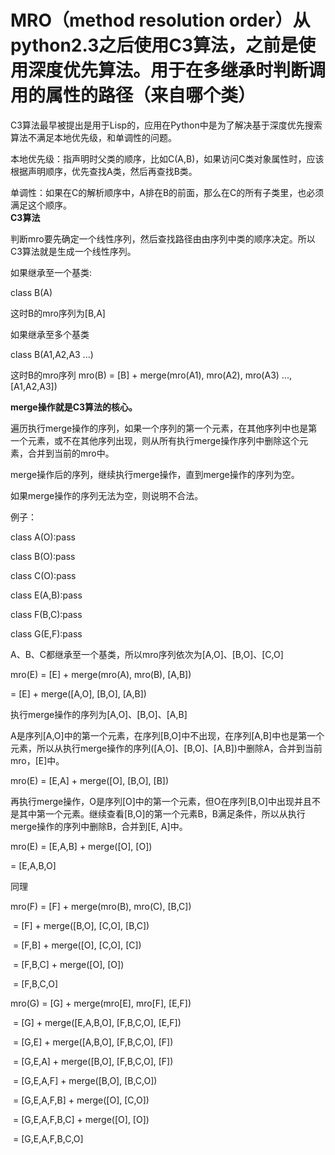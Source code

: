 # MRO（method resolution order）从python2.3之后使用C3算法，之前是使用深度优先算法。用于在多继承时判断调用的属性的路径（来自哪个类）

C3算法最早被提出是用于Lisp的，应用在Python中是为了解决基于深度优先搜索算法不满足本地优先级，和单调性的问题。

本地优先级：指声明时父类的顺序，比如C(A,B)，如果访问C类对象属性时，应该根据声明顺序，优先查找A类，然后再查找B类。

单调性：如果在C的解析顺序中，A排在B的前面，那么在C的所有子类里，也必须满足这个顺序。  
**C3算法**

判断mro要先确定一个线性序列，然后查找路径由由序列中类的顺序决定。所以C3算法就是生成一个线性序列。

如果继承至一个基类:

class B(A)

这时B的mro序列为[B,A]

如果继承至多个基类

class B(A1,A2,A3 ...)

这时B的mro序列 mro(B) = [B] + merge(mro(A1), mro(A2), mro(A3) ..., [A1,A2,A3])

**merge操作就是C3算法的核心。**

 遍历执行merge操作的序列，如果一个序列的第一个元素，在其他序列中也是第一个元素，或不在其他序列出现，则从所有执行merge操作序列中删除这个元素，合并到当前的mro中。

merge操作后的序列，继续执行merge操作，直到merge操作的序列为空。

如果merge操作的序列无法为空，则说明不合法。

例子：

class A(O):pass

class B(O):pass

class C(O):pass

class E(A,B):pass

class F(B,C):pass

class G(E,F):pass

A、B、C都继承至一个基类，所以mro序列依次为[A,O]、[B,O]、[C,O]

mro(E) = [E] + merge(mro(A), mro(B), [A,B])

   = [E] + merge([A,O], [B,O], [A,B])

执行merge操作的序列为[A,O]、[B,O]、[A,B]

A是序列[A,O]中的第一个元素，在序列[B,O]中不出现，在序列[A,B]中也是第一个元素，所以从执行merge操作的序列([A,O]、[B,O]、[A,B])中删除A，合并到当前mro，[E]中。

mro(E) = [E,A] + merge([O], [B,O], [B])

再执行merge操作，O是序列[O]中的第一个元素，但O在序列[B,O]中出现并且不是其中第一个元素。继续查看[B,O]的第一个元素B，B满足条件，所以从执行merge操作的序列中删除B，合并到[E, A]中。

mro(E) = [E,A,B] + merge([O], [O])

   = [E,A,B,O]

同理

mro(F) = [F] + merge(mro(B), mro(C), [B,C])

​     = [F] + merge([B,O], [C,O], [B,C])

​     = [F,B] + merge([O], [C,O], [C])

​     = [F,B,C] + merge([O], [O])

​     = [F,B,C,O]

mro(G) = [G] + merge(mro[E], mro[F], [E,F])

​     = [G] + merge([E,A,B,O], [F,B,C,O], [E,F])

​     = [G,E] + merge([A,B,O], [F,B,C,O], [F])

​     = [G,E,A] + merge([B,O], [F,B,C,O], [F])

​     = [G,E,A,F] + merge([B,O], [B,C,O])

​     = [G,E,A,F,B] + merge([O], [C,O])

​     = [G,E,A,F,B,C] + merge([O], [O])

​     = [G,E,A,F,B,C,O]
